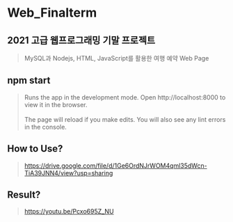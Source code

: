 # Web_Finalterm

## 2021 고급 웹프로그래밍 기말 프로젝트 
> MySQL과 Nodejs, HTML, JavaScript를 활용한 여행 예약 Web Page

## npm start
>Runs the app in the development mode. Open http://localhost:8000 to view it in the browser. <br><br>
>The page will reload if you make edits. You will also see any lint errors in the console.

## How to Use?
> https://drive.google.com/file/d/1Ge6OrdNJrWOM4qml35dWcn-TiA39JNN4/view?usp=sharing

## Result?
> https://youtu.be/Pcxo695Z_NU
